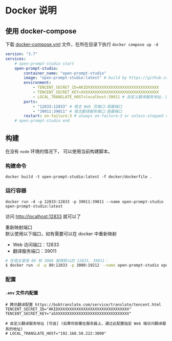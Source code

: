 # Docker 说明

## 使用 docker-compose 

下载 [docker-compose.yml](https://github.com/Moonvy/OpenPromptStudio/blob/master/docker/docker-compose.yml) 文件，在所在目录下执行 `docker compose up -d`


```yml
version: "3.7"
services:
    # open-prompt-studio start
    open-prompt-studio:
        container_name: "open-prompt-studio"
        image: "open-prompt-studio:latest" # build by https://github.com/Moonvy/OpenPromptStudio
        environment:
            - TENCENT_SECRET_ID=AKIDXXXXXXXXXXXXXXXXXXXXXXXXXXXXXXX
            - TENCENT_SECRET_KEY=XXXXXXXXXXXXXXXXXXXXXXXXXXXXXXXXXX
            - LOCAL_TRANSLATE_HOST=localhost:39011 # 自定义翻译服务地址，设置为你服务器最终访问地址
        ports:
            - "12833:12833" # 宿主 Web 页端口:容器端口
            - "39011:39011" # 宿主翻译服务端口:容器端口
        restart: on-failure:3 # always on-failure:3 or unless-stopped default "no"
    # open-prompt-studio end
```


## 构建

在没有 `node` 环境的情况下， 可以使用当前构建脚本。

### 构建命令

```
docker build -t open-prompt-studio:latest -f docker/dockerfile .
```

### 运行容器

```
docker run -d -p 12833:12833 -p 39011:39011 --name open-prompt-studio open-prompt-studio:latest
```

访问 [http://localhost:12833](http://localhost:12833) 就可以了

重新映射端口  
默认使用以下端口，如有需要可以在 docker 中重新映射

-   Web 访问端口：12833
-   翻译服务端口：39011

```bash
# 在宿主使用 80 和 3000 替换默认的 12833, 39011：
$ docker run -d -p 80:12833 -p 3000:19212 --name open-prompt-studio open-prompt-studio:latest
```

### 配置

#### `.env` 文件内配置

```env
# 腾讯翻译配置 https://bobtranslate.com/service/translate/tencent.html
TENCENT_SECRET_ID="AKIDXXXXXXXXXXXXXXXXXXXXXXXXXXXXXXX"
TENCENT_SECRET_KEY="a5XXXXXXXXXXXXXXXXXXXXXXXXXXXXXXXX"

# 自定义翻译服务地址 [可选] (如果你部署在服务器上，通过此配置指定 Web 端访问翻译服务的地址)
# LOCAL_TRANSLATE_HOST="192.168.50.222:3000"
```


